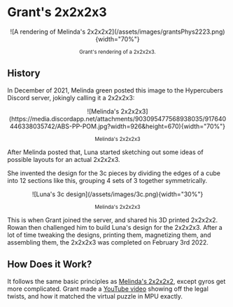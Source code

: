 # Grant's 2x2x2x3

<center>![A rendering of Melinda's 2x2x2x2](/assets/images/grantsPhys2223.png){width="70%"}

<small> Grant's rendering of a 2x2x2x3. </small> </center>

## History

In December of 2021, Melinda green posted this image to the Hypercubers Discord server, jokingly calling it a 2x2x2x3:

<center>![Melinda's 2x2x2x3](https://media.discordapp.net/attachments/903095477568938035/917640446338035742/ABS-PP-POM.jpg?width=926&height=670){width="70%"}

<small> Melinda's 2x2x2x3 </small></center>

After Melinda posted that, Luna started sketching out some ideas of possible layouts for an actual 2x2x2x3.

She invented the design for the 3c pieces by dividing the edges of a cube into 12 sections like this, grouping 4 sets of 3 together symmetrically.

<center>![Luna's 3c design](/assets/images/3c.png){width="30%"}

<small> Melinda's 2x2x2x3 </small></center>

This is when Grant joined the server, and shared his 3D printed 2x2x2x2. Rowan then challenged him to build Luna's design for the 2x2x2x3. After a lot of time tweaking the designs, printing them, magnetizing them, and assembling them, the 2x2x2x3 was completed on February 3rd 2022.

## How Does it Work?

It follows the same basic principles as [Melinda's 2x2x2x2](melinda-2222), except gyros get more complicated. Grant made a [YouTube video](https://www.youtube.com/watch?v=7on6xk9kq-g) showing off the legal twists, and how it matched the virtual puzzle in MPU exactly.


